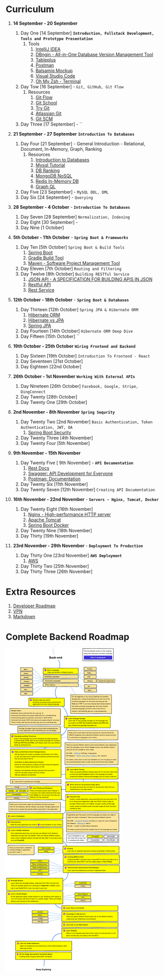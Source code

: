 # Curriculum

1. **14 September - 20 September** 
   1. Day One   [14 September] **`Introduction, Fullstack Development, Tools and Prototype Presentation`**
      1. Tools
         1. [IntelliJ IDEA](https://www.jetbrains.com/idea/download/)
         2. [DBngin - All-in-One Database Version Management Tool](https://dbngin.com/)
         3. [Tableplus](https://tableplus.com/)
         4. [Postman](https://www.getpostman.com/)
         5. [Balsamiq Mockup](https://balsamiq.com/)
         6. [Visual Studio Code](https://code.visualstudio.com/)
         7. [Oh My Zsh - Terminal](https://ohmyz.sh/)
   2. Day Tow   [16 September] - `Git, GitHub, Git Flow`
      1. Resources
         1. [Git Flow](https://www.atlassian.com/git/tutorials/comparing-workflows/gitflow-workflow)
         2. [Git School](http://git-school.github.io/visualizing-git/)
         3. [Try Git](https://try.github.io/)
         4. [Atlassian Git](https://www.atlassian.com/git/tutorials)
         5. [Git SCM](https://git-scm.com/docs/gittutorial)
   3. Day Three [17 September] - ``
   
2. **21 September - 27 September** **`Introduction To Databases`**
   1. Day Four  [21 September] - General Introduction - Relational, Document, In-Memory, Graph, Ranking
      1. Resources
         1. [Introduction to Databases](https://lagunita.stanford.edu/courses/Engineering/db/2014_1/course/)
         2. [Mysql Tutorial](https://dev.mysql.com/doc/refman/8.0/en/tutorial.html)
         3. [DB Ranking](https://db-engines.com/en/ranking)
         4. [MongoDB NoSQL](https://www.mongodb.com/)
         5. [Redis In-Memory DB](https://redis.io/)
         6. [Graph QL](https://graphql.org/)
   2. Day Five  [23 September] - `MySQL DDL, DML`
   3. Day Six   [24 September] - `Querying`
3. **28 September - 4 October** - **`Introduction To Databases`**
   1. Day Seven [28 September] `Normalization, Indexing`
   2. Day Eight [30 September] -
   3. Day Nine  [1 October]
4. **5th October - 11th October** - **`Spring Boot & Frameworks`**
   1. Day Ten    [5th October] `Spring Boot & Build Tools`
      1. [Spring Boot](https://spring.io/guides/gs/spring-boot/)
      2. [Gradle Build Tool](https://gradle.org/)
      3. [Maven - Software Project Management Tool](https://maven.apache.org/)
   2. Day Eleven [7th October] `Routing and Filtering`
   3. Day Twelve [8th October] `Building RESTful Service`
      1. [JSON API - A SPECIFICATION FOR BUILDING APIS IN JSON](https://jsonapi.org)
      2. [Restful API](https://restfulapi.net/)
      3. [Rest Service](https://spring.io/guides/gs/rest-service/)
5. **12th October - 18th October** - **`Spring Boot & Databases`**
   1. Day Thirteen  [12th October] `Spring JPA & Hibernate ORM`
      1. [Hibernate ORM](https://hibernate.org/orm/)
      2. [Hibernate vs JPA](https://dzone.com/articles/what-is-the-difference-between-hibernate-and-sprin-1)
      3. [Spring JPA](https://spring.io/guides/gs/accessing-data-rest/)
   2. Day Fourteen  [14th October]  `Hibernate ORM Deep Dive`
   3. Day Fifteen   [15th October]  ``
6.  **19th October - 25th October** **`Wiring Frontend and Backend`**
    1.  Day Sixteen   [19th October] `Introduction To Frontend - React`
    2.  Day Seventeen [21st October]
    3.  Day Eighteen  [22nd October]
7.  **26th October - 1st November**  **`Working With External APIs`**
    1.  Day Nineteen   [26th October] `Facebook, Google, Stripe, DingConnect`
    2.  Day Twenty     [28th October]
    3.  Day Twenty One [29th October]
8.  **2nd November - 8th November** **`Spring Sequrity`**
    1.  Day Twenty Two   [2nd November] `Basic Authentication, Token Authentication, JWT, OA`
        1.  [Spring Boot Security](https://spring.io/guides/topicals/spring-security-architecture)
    2.  Day Twenty Three [4th November]
    3.  Day Twenty Four  [5th November]
9.  **9th November - 15th November**
    1.  Day Twenty Five  [ 9th November] - **`API Documentation`** 
        1.  [Rest Docs](https://spring.io/guides/gs/testing-restdocs/)
        2.  [Swagger: API Development for Everyone](https://swagger.io/)
        3.  [Postman: Documentation](https://learning.getpostman.com/docs/postman/api_documentation/intro_to_api_documentation/)
    2.  Day Twenty Six   [11th November]
    3.  Day Twenty Seven [12th November] `Creating API Documentation`
10. **16th November - 22nd November** - **`Servers - Nginx, Tomcat, Docker`** 
    1.  Day Twenty Eight [16th November] 
        1.  [Nginx - High-performance HTTP server](https://www.nginx.com/)
        2.  [Apache Tomcat](https://tomcat.apache.org/)
        3.  [Spring Boot Docker](https://spring.io/guides/gs/spring-boot-docker/) 
    2.  Day Twenty Nine  [18th November]
    3.  Day Thirty       [19th November]
11. **23rd November - 29th November**  - **`Deployment To Production`**
    1.  Day Thirty One   [23rd November] **`AWS Deployment`**
        1.  [AWS](https://aws.amazon.com/)
    2.  Day Thirty Two   [25th November]
    3.  Day Thirty Three [26th November]


# Extra Resources
   1. [Developer Roadmap](https://github.com/kamranahmedse/developer-roadmap)
   2. [VPN](https://protonvpn.com/)
   3. [Markdown](https://www.markdownguide.org)

# Complete Backend Roadmap

![Back-end Roadmap](./images/backend.png)